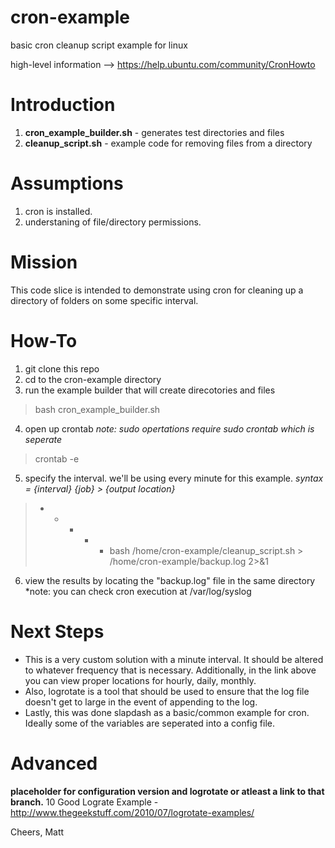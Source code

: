 cron-example
============

basic cron cleanup script example for linux 

high-level information --> https://help.ubuntu.com/community/CronHowto

# Introduction
1. **cron_example_builder.sh** - generates test directories and files
2. **cleanup_script.sh** - example code for removing files from a directory

# Assumptions
1. cron is installed.
2. understaning of file/directory permissions.

# Mission	
This code slice is intended to demonstrate using cron for cleaning up a directory of folders on some specific interval.

# How-To
1. git clone this repo
2. cd to the cron-example directory
3. run the example builder that will create direcotories and files
> bash cron_example_builder.sh
4. open up crontab *note: sudo opertations require sudo crontab which is seperate*
> crontab -e
5. specify the interval. we'll be using every minute for this example. *syntax = {interval} {job} > {output location}*
> * * * * * bash /home/cron-example/cleanup_script.sh > /home/cron-example/backup.log 2>&1
6. view the results by locating the "backup.log" file in the same directory *note: you can check cron execution at /var/log/syslog

# Next Steps
* This is a very custom solution with a minute interval. It should be altered to whatever frequency that is necessary. Additionally, in the link above you can view proper locations for hourly, daily, monthly.
* Also, logrotate is a tool that should be used to ensure that the log file doesn't get to large in the event of appending to the log.
* Lastly, this was done slapdash as a basic/common example for cron. Ideally some of the variables are seperated into a config file.

# Advanced
**placeholder for configuration version and logrotate or atleast a link to that branch.**
10 Good Lograte Example - http://www.thegeekstuff.com/2010/07/logrotate-examples/


Cheers, Matt
> 
